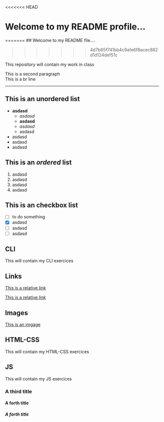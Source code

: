 <<<<<<< HEAD
# Welcome to my README profile...
=======
## Welcome to my README file....
>>>>>>> 4d7b65f741bb4c9afe6f8acec882d1d124def51c

This repository will contain my work in class

This is a second paragraph<br>
This is a br line

---


## This is an **unordered** list
- **asdasd**
  - *asdasd*
  - **asdasd**
  - *asdasd*
  - asdasd
- asdasd
- asdasd
- asdasd

## This is an *ordered* list
1. asdasd
2. asdasd
3. asdasd
4. asdasd

## This is an checkbox list
- [ ] to do something
- [X] asdasd
- [ ] asdasd
- [ ] asdasd

## CLI
This will contain my CLI exercices

## Links

[This is a relative link](dev-blog/index.html)

[This is a relative link](https://kbbugti.github.io/dev-blog/)

## Images

[This is an imgage](https://www.google.ch/imgres?imgurl=https%3A%2F%2Fi.guim.co.uk%2Fimg%2Fmedia%2F11d4c182d094199e26ddb36febe67123a9bbc93a%2F34_246_2966_4275%2Fmaster%2F2966.jpg%3Fwidth%3D700%26quality%3D85%26auto%3Dformat%26fit%3Dmax%26s%3De78fc63cf43a4a9830619c324b5c854b&imgrefurl=https%3A%2F%2Fwww.theguardian.com%2Fenvironment%2F2016%2Fjul%2F21%2Fwhat-to-do-bear-encounter-attack&tbnid=n9KZf8VHqK5qRM&vet=12ahUKEwibxeza29joAhVRPuwKHXlcDj0QMygFegUIARCgAg..i&docid=01I8JC2RRfyGGM&w=700&h=1009&q=bear&client=safari&ved=2ahUKEwibxeza29joAhVRPuwKHXlcDj0QMygFegUIARCgAg)

## HTML-CSS
This will contain my HTML-CSS exercices

## JS
This will contain my JS exercices

### A third title

#### A forth title

##### A forth title

